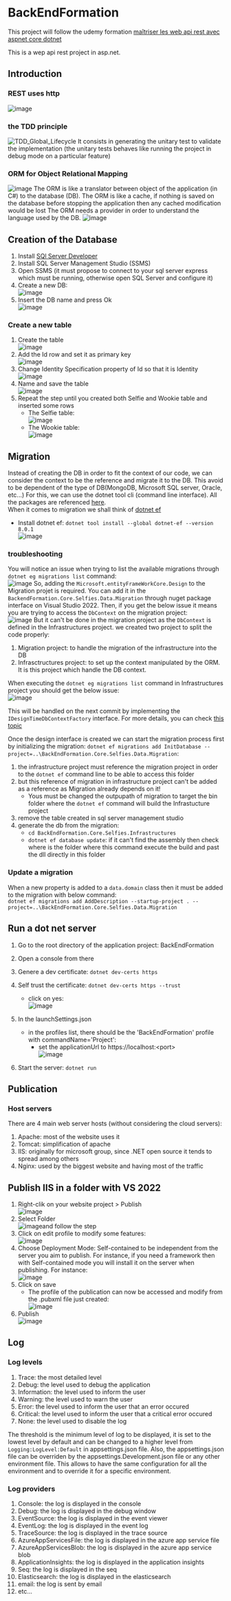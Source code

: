 # BackEndFormation

This project will follow the udemy formation [maîtriser les web api rest avec aspnet core dotnet](https://www.udemy.com/course/maitriser-web-api-rest-avec-aspnet-core-dotnet-50-full)

This is a wep api rest project in asp.net.
## Introduction
### REST uses http
![image](https://github.com/Ystalard/BackEndFormation/assets/58308727/ef40d4da-0587-43d7-9b30-74c713fadd68)


### the TDD principle
![TDD_Global_Lifecycle](https://github.com/Ystalard/BackEndFormation/assets/58308727/249da9ef-ab6d-44e2-b893-aa5ffd55bab9)
It consists in generating the unitary test to validate the implementation (the unitary tests behaves like running the project in debug mode on a particular feature)

### ORM for Object Relational Mapping
![image](https://github.com/Ystalard/BackEndFormation/assets/58308727/45380884-de47-4a16-a8a3-4de46e7aadc1)
The ORM is like a translator between object of the application (in C#) to the database (DB).
The ORM is like a cache, if nothing is saved on the database before stopping the application then any cached modification would be lost 
The ORM needs a provider in order to understand the language used by the DB.
![image](https://github.com/Ystalard/BackEndFormation/assets/58308727/6c43f5d9-6826-41d8-a730-1104dcffd44c)

## Creation of the Database

1. Install [SQl Server Developer](https://www.microsoft.com/fr-fr/sql-server/sql-server-downloads)
2. Install SQL Server Management Studio (SSMS)
3. Open SSMS (it must propose to connect to your sql server express which must be running, otherwise open SQL Server and configure it)
4. Create a new DB:<br/>![image](https://github.com/Ystalard/BackEndFormation/assets/58308727/6cf6c604-f9f7-4dee-8151-a133601b537d)
5. Insert the DB name and press Ok<br/>![image](https://github.com/Ystalard/BackEndFormation/assets/58308727/e1580e9a-3ead-415d-94ca-a305bf8065af)

### Create a new table
1. Create the table<br/>![image](https://github.com/Ystalard/BackEndFormation/assets/58308727/22b6a39e-bee7-4d3c-93c3-5c49842cce49)
2. Add the Id row and set it as primary key<br/>![image](https://github.com/Ystalard/BackEndFormation/assets/58308727/4753723a-cb8d-4bed-9cfe-393232fa2980)
3. Change Identity Specification property of Id so that it is Identity<br/>![image](https://github.com/Ystalard/BackEndFormation/assets/58308727/1af52533-9ad3-49bf-b5c8-3295e52a4695)
4. Name and save the table<br/>![image](https://github.com/Ystalard/BackEndFormation/assets/58308727/d70d92d4-71ff-4a58-8e3a-02716d6fe74e)
5. Repeat the step until you created both Selfie and Wookie table and inserted some rows
   - The Selfie table:<br/>![image](https://github.com/Ystalard/BackEndFormation/assets/58308727/834a2f83-82dc-46f6-852d-10c56e032cb9)
   - The Wookie table:<br/>![image](https://github.com/Ystalard/BackEndFormation/assets/58308727/e21d8147-9717-42fd-8e3b-01e94d513243)

## Migration

Instead of creating the DB in order to fit the context of our code, we can consider the context to be the reference and migrate it to the DB. This avoid to be dependent of the type of DB(MongoDB, Microsoft SQL server, Oracle, etc...)
For this, we can use the dotnet tool cli (command line interface). All the packages are referenced [here](https://www.nuget.org/packages?packagetype=dotnettool).<br/>
When it comes to migration we shall think of [dotnet ef](https://www.nuget.org/packages/dotnet-ef)
* Install dotnet ef: ```dotnet tool install --global dotnet-ef --version 8.0.1```<br/>![image](https://github.com/Ystalard/BackEndFormation/assets/58308727/3ffc1307-1bf5-481e-ac7a-3fa8e7fe11dd)

### troubleshooting
You will notice an issue when trying to list the available migrations through `dotnet eg migrations list` command:<br/>![image](https://github.com/Ystalard/BackEndFormation/assets/58308727/06d95f27-a5af-471b-b987-362e3ae916b5)
So, adding the `Microsoft.entityFrameWorkCore.Design` to the Migration projet is required. You can add it in the `BackendFormation.Core.Selfies.Data.Migration` through nuget package interface on Visual Studio 2022.
Then, if you get the below issue it means you are trying to access the `DbContext` on the migration project:<br/>![image](https://github.com/Ystalard/BackEndFormation/assets/58308727/72d24d9e-6c42-4dae-bae6-0b907aaea0f8)
But it can't be done in the migration project as the `DbContext` is defined in the Infrastructures project. we created two project to split the code properly:
1. Migration project: to handle the migration of the infrastructure into the DB
2. Infrasctructures project: to set up the context manipulated by the ORM. It is this project which handle the DB context.

When executing the `dotnet eg migrations list` command in Infrastructures project you should get the below issue:<br/>![image](https://github.com/Ystalard/BackEndFormation/assets/58308727/ef67b75f-7a02-4102-ac1b-c05b67bf472f)

This will be handled on the next commit by implementing the `IDesignTimeDbContextFactory` interface. For more details, you can check [this topic](https://learn.microsoft.com/fr-fr/ef/core/cli/dbcontext-creation?tabs=dotnet-core-cli#from-a-design-time-factory)

Once the design interface is created we can start the migration process first by initializing the migration: ```dotnet ef migrations add InitDatabase --project=..\BackEndFormation.Core.Selfies.Data.Migration```:
1. the infrastructure project must reference the migration project in order to the `dotnet ef` command line to be able to access this folder
2. but this reference of migration in infrastructure project can't be added as a reference as Migration already depends on it!
   - Yous must be changed the outpupath of migration to target the bin folder where the `dotnet ef` command will build the Infrastucture project
3. remove the table created in sql server management studio
5. generate the db from the migration:
   - ```cd BackEndFormation.Core.Selfies.Infrastructures```
   - ```dotnet ef database update```: if it can't find the assembly then check where is the folder where this command execute the build and past the dll directly in this folder
   
### Update a migration

When a new property is added to a `data.domain` class then it must be added to the migration with below command:<br />```dotnet ef migrations add AddDescription --startup-project . --project=..\BackEndFormation.Core.Selfies.Data.Migration```

## Run a dot net server
1. Go to the root directory of the application project: BackEndFormation
2. Open a console from there
3. Genere a dev certificate: ```dotnet dev-certs https```
4. Self trust the certificate: ```dotnet dev-certs https --trust```
   - click on yes:<br/>![image](https://github.com/Ystalard/BackEndFormation/assets/58308727/1afe663f-686a-44d9-bc0e-6aaa4f35807b)

6. In the launchSettings.json
   - in the profiles list, there should be the 'BackEndFormation' profile with commandName='Project':
     - set the applicationUrl to https://localhost:\<port\><br/>![image](https://github.com/Ystalard/BackEndFormation/assets/58308727/7fa61afd-505a-4cdf-a745-2f9f71448839)

7. Start the server: ```dotnet run``` 

## Publication

### Host servers
There are 4 main web server hosts (without considering the cloud servers):
1. Apache: most of the website uses it
2. Tomcat: simplification of apache
3. IIS: originally for microsoft group, since .NET open source it tends to spread among others
4. Nginx: used by the biggest website and having most of the traffic

## Publish IIS in a folder with VS 2022
1. Right-clik on your website project > Publish<br/>![image](https://github.com/Ystalard/BackEndFormation/assets/58308727/a14c230e-7a40-4721-a27d-e6c898bd1de2)
2. Select Folder<br/>![image](https://github.com/Ystalard/BackEndFormation/assets/58308727/d453ab77-b1fb-4ec3-9295-ead692a21f7a)and follow the step
3. Click on edit profile to modify some features:<br/>![image](https://github.com/Ystalard/BackEndFormation/assets/58308727/95ad5828-ebac-4f97-9217-db9766c6b243)
4. Choose Deployment Mode: Self-contained to be independent from the server you aim to publish. For instance, if you need a framework then with Self-contained mode you will install it on the server when publishing. For instance:<br/>![image](https://github.com/Ystalard/BackEndFormation/assets/58308727/566dcd1c-4e6b-4860-8139-8dcb6b6e6c82)
5. Click on save
   - The profile of the publication can now be accessed and modify from the .pubxml file just created:<br/>![image](https://github.com/Ystalard/BackEndFormation/assets/58308727/ed4c35de-5034-483f-b563-3a4fb322978a)
6. Publish<br/>![image](https://github.com/Ystalard/BackEndFormation/assets/58308727/d6e457c3-940b-404a-88a6-46eabd4b726d)

## Log

### Log levels
1. Trace: the most detailed level
1. Debug: the level used to debug the application
1. Information: the level used to inform the user
1. Warning: the level used to warn the user
1. Error: the level used to inform the user that an error occured
1. Critical: the level used to inform the user that a critical error occured
1. None: the level used to disable the log

The threshold is the minimum level of log to be displayed, it is set to the lowest level by default and can be changed to a higher level from `Logging:LogLevel:Default` in appsettings.json file.
Also, the appsettings.json file can be overriden by the appsettings.Development.json file or any other environment file. This allows to have the same configuration for all the environment and to override it for a specific environment.

### Log providers
1. Console: the log is displayed in the console
1. Debug: the log is displayed in the debug window
1. EventSource: the log is displayed in the event viewer
1. EventLog: the log is displayed in the event log
1. TraceSource: the log is displayed in the trace source
1. AzureAppServicesFile: the log is displayed in the azure app service file
1. AzureAppServicesBlob: the log is displayed in the azure app service blob
1. ApplicationInsights: the log is displayed in the application insights
1. Seq: the log is displayed in the seq
1. Elasticsearch: the log is displayed in the elasticsearch
1. email: the log is sent by email
1. etc...


